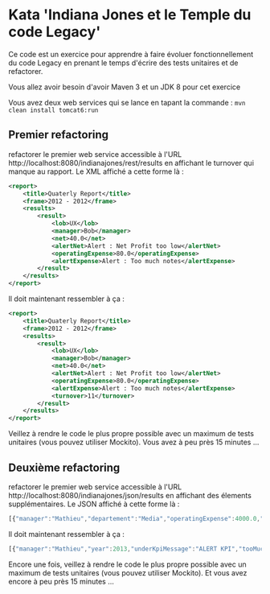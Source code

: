# Kata 'Indiana Jones et le Temple du code Legacy'

Ce code est un exercice pour apprendre à faire évoluer fonctionnellement du code Legacy en prenant le temps d'écrire des tests unitaires et de refactorer.

Vous allez avoir besoin d'avoir Maven 3 et un JDK 8 pour cet exercice

Vous avez deux web services qui se lance en tapant la commande :
`mvn clean install tomcat6:run`

## Premier refactoring
refactorer le premier web service accessible à l'URL http://localhost:8080/indianajones/rest/results en affichant le turnover qui manque au rapport.
Le XML affiché a cette forme là :
```xml
<report>
	<title>Quaterly Report</title>
    <frame>2012 - 2012</frame>
    <results>
        <result>
            <lob>UX</lob>
            <manager>Bob</manager>
            <net>40.0</net>
            <alertNet>Alert : Net Profit too low</alertNet>
            <operatingExpense>80.0</operatingExpense>
            <alertExpense>Alert : Too much notes</alertExpense>
    	</result>
    </results>
</report>
```
Il doit maintenant ressembler à ça :
```xml
<report>
	<title>Quaterly Report</title>
    <frame>2012 - 2012</frame>
    <results>
        <result>
            <lob>UX</lob>
            <manager>Bob</manager>
            <net>40.0</net>
            <alertNet>Alert : Net Profit too low</alertNet>
            <operatingExpense>80.0</operatingExpense>
            <alertExpense>Alert : Too much notes</alertExpense>
            <turnover>11</turnover>
    	</result>
    </results>
</report>
```

Veillez à rendre le code le plus propre possible avec un maximum de tests unitaires (vous pouvez utiliser Mockito).
Vous avez à peu près 15 minutes ...

## Deuxième refactoring
refactorer le premier web service accessible à l'URL http://localhost:8080/indianajones/json/results en affichant des élements supplémentaires.
Le JSON affiché à cette forme là :
```javascript
[{"manager":"Mathieu","departement":"Media","operatingExpense":4000.0,"netProfit":4000.0,"year":2013,"underKpiMessage":true,"tooMuchExpenseMessage":true,"turnover":9}]
```
Il doit maintenant ressembler à ça :
```javascript
[{"manager":"Mathieu","year":2013,"underKpiMessage":"ALERT KPI","tooMuchExpenseMessage":"ALERT EXPENSE","departement":"Media","netProfit":4000.0,"operatingExpense":4000.0,"underKpi":true,"hasTooMuchExpense":true,"turnover":9}]
```
Encore une fois, veillez à rendre le code le plus propre possible avec un maximum de tests unitaires (vous pouvez utiliser Mockito).
Et vous avez encore à peu près 15 minutes ...

